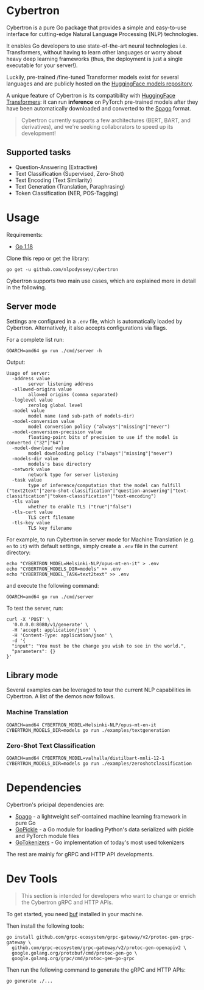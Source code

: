 # Cybertron

Cybertron is a pure Go package that provides a simple and easy-to-use interface for cutting-edge Natural Language Processing (NLP) technologies.

It enables Go developers to use state-of-the-art neural technologies i.e. Transformers, without having to learn other languages or worry about heavy deep learning frameworks (thus, the deployment is just a single executable for your server!).

Luckily, pre-trained /fine-tuned Transformer models exist for several languages and are publicly hosted on the [HuggingFace models repository](https://huggingface.co/models).

A unique feature of Cybertron is its compatibility with [HuggingFace Transformers](https://github.com/huggingface/transformers): it can run **inference** on PyTorch pre-trained models after they have been automatically downloaded and converted to the [Spago](https://github.com/nlpodyssey/spago) format.

> Cybertron currently supports a few architectures (BERT, BART, and derivatives), and we're seeking collaborators to speed up its development!

## Supported tasks

- Question-Answering (Extractive)
- Text Classification (Supervised, Zero-Shot)
- Text Encoding (Text Similarity)
- Text Generation (Translation, Paraphrasing)
- Token Classification (NER, POS-Tagging)

# Usage

Requirements:

* [Go 1.18](https://golang.org/dl/)

Clone this repo or get the library:

```console
go get -u github.com/nlpodyssey/cybertron
```

Cybertron supports two main use cases, which are explained more in detail in the following.

## Server mode

Settings are configured in a `.env` file, which is automatically loaded by Cybertron. Alternatively, it also accepts configurations via flags.

For a complete list run:

```console
GOARCH=amd64 go run ./cmd/server -h
```

Output:

```console
Usage of server:
  -address value
        server listening address
  -allowed-origins value
        allowed origins (comma separated)
  -loglevel value
        zerolog global level
  -model value
        model name (and sub-path of models-dir)
  -model-conversion value
        model conversion policy ("always"|"missing"|"never")
  -model-conversion-precision value
        floating-point bits of precision to use if the model is converted ("32"|"64")
  -model-download value
        model downloading policy ("always"|"missing"|"never")
  -models-dir value
        models's base directory
  -network value
        network type for server listening
  -task value
        type of inference/computation that the model can fulfill ("text2text"|"zero-shot-classification"|"question-answering"|"text-classification"|"token-classification"|"text-encoding")
  -tls value
        whether to enable TLS ("true"|"false")
  -tls-cert value
        TLS cert filename
  -tls-key value
        TLS key filename

```

For example, to run Cybertron in server mode for Machine Translation (e.g. `en` to `it`) with default settings, simply create a `.env` file in the current directory:

```console
echo "CYBERTRON_MODEL=Helsinki-NLP/opus-mt-en-it" > .env
echo "CYBERTRON_MODELS_DIR=models" >> .env
echo "CYBERTRON_MODEL_TASK=text2text" >> .env
```

and execute the following command:

```console
GOARCH=amd64 go run ./cmd/server
```

To test the server, run:

```console
curl -X 'POST' \
  '0.0.0.0:8080/v1/generate' \
  -H 'accept: application/json' \
  -H 'Content-Type: application/json' \
  -d '{
  "input": "You must be the change you wish to see in the world.",
  "parameters": {}
}'
```

## Library mode

Several examples can be leveraged to tour the current NLP capabilities in Cybertron. A list of the demos now follows.

### Machine Translation

```
GOARCH=amd64 CYBERTRON_MODEL=Helsinki-NLP/opus-mt-en-it CYBERTRON_MODELS_DIR=models go run ./examples/textgeneration
```

### Zero-Shot Text Classification

```
GOARCH=amd64 CYBERTRON_MODEL=valhalla/distilbart-mnli-12-1 CYBERTRON_MODELS_DIR=models go run ./examples/zeroshotclassification
```

# Dependencies

Cybertron's pricipal dependencies are:

- [Spago](https://github.com/nlpodyssey/spago) - a lightweight self-contained machine learning framework in pure Go
- [GoPickle](https://github.com/nlpodyssey/gopickle) - a Go module for loading Python's data serialized with pickle and PyTorch module files
- [GoTokenizers](https://github.com/nlpodyssey/gotokenizers) - Go implementation of today's most used tokenizers

The rest are mainly for gRPC and HTTP API developments.

# Dev Tools

> This section is intended for developers who want to change or enrich the Cybertron gRPC and HTTP APIs.

To get started, you need [buf](https://github.com/bufbuild/buf) installed in your machine. 

Then install the following tools:

```
go install github.com/grpc-ecosystem/grpc-gateway/v2/protoc-gen-grpc-gateway \
  github.com/grpc-ecosystem/grpc-gateway/v2/protoc-gen-openapiv2 \
  google.golang.org/protobuf/cmd/protoc-gen-go \
  google.golang.org/grpc/cmd/protoc-gen-go-grpc
```

Then run the following command to generate the gRPC and HTTP APIs:

```
go generate ./...
```
